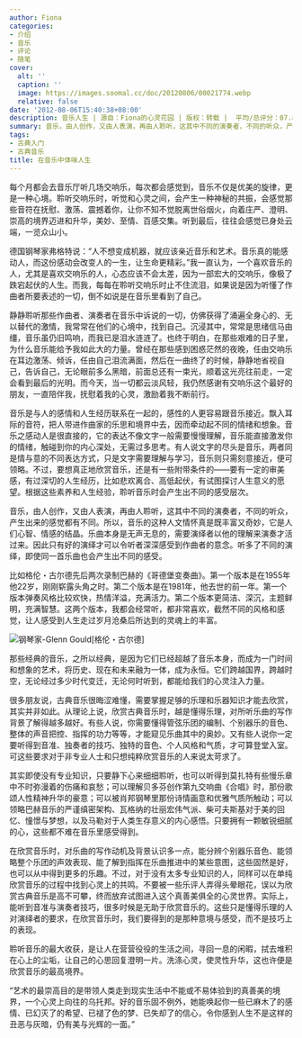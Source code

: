 ```yaml
---
author: Fiona
categories:
- 介绍
- 音乐
- 评论
- 随笔
cover:
  alt: ''
  caption: ''
  image: https://images.soomal.cc/doc/20120806/00021774.webp
  relative: false
date: '2012-08-06T15:40:38+08:00'
description: 音乐人生 | 源自：Fiona的心灵花园 | 版权：转载 |  平均/总评分：07.88/63
summary: 音乐，由人创作，又由人表演，再由人聆听，这其中不同的演奏者，不同的听众，产生出来的感觉都有不同。所以，音乐的这种人文情怀真是既丰富又奇妙，它是人们心智、情感的结晶。乐曲本身是无声无息的，需要演绎者以他的理解来演奏才活过来。因此只有好的演绎才可以令听者深深感受到作曲者的意念。听多了不同的演绎……
tags:
- 古典入门
- 古典音乐
title: 在音乐中体味人生
---
```


每个月都会去音乐厅听几场交响乐，每次都会感觉到，音乐不仅是优美的旋律，更是一种心境。聆听交响乐时，听觉和心灵之间，会产生一种神秘的共振，会感觉那些音符在抚慰、激荡、震撼着你，让你不知不觉脱离世俗烟火，向着庄严、澄明、崇高的境界迈进和升华，美妙、至情、百感交集。听到最后，往往会感觉已身处云端，一览众山小。

德国钢琴家弗格特说：“人不想变成机器，就应该亲近音乐和艺术。音乐真的能感动人，而这份感动会改变人的一生，让生命更精彩。”我一直认为，一个喜欢音乐的人，尤其是喜欢交响乐的人，心态应该不会太差，因为一部宏大的交响乐，像极了跌宕起伏的人生。而我，每每在聆听交响乐时止不住流泪，如果说是因为听懂了作曲者所要表述的一切，倒不如说是在音乐里看到了自己。

静静聆听那些作曲者、演奏者在音乐中诉说的一切，仿佛获得了涌遍全身心的、无以替代的激情，我常常在他们的心境中，找到自己。沉浸其中，常常是思绪信马由缰，音乐虽仍旧鸣响，而我已是泪水涟涟了。也终于明白，在那些艰难的日子里，为什么音乐能给予我如此大的力量。曾经在那些感到困惑茫然的夜晚，任由交响乐在耳边激荡、倾诉，任由自己泪流满面，然后在一曲终了的时候，静静地省视自己，告诉自己，无论眼前多么黑暗，前面总还有一束光，顺着这光亮往前走，一定会看到最后的光明。而今天，当一切都云淡风轻，我仍然感谢有交响乐这个最好的朋友，一直陪伴我，抚慰着我的心灵，激励着我不断前行。

音乐是与人的感情和人生经历联系在一起的，感性的人更容易跟音乐接近。飘入耳际的音符，把人带进作曲家的乐思和境界中去，因而牵动起不同的情绪和想象。音乐之感动人是很直接的，它的表达不像文字一般需要慢慢理解，音乐能直接激发你的情绪，触碰到你的内心深处，无需过多思考。有人说文字的尽头是音乐，两者同是情与意的不同表达方式，只是文字需要理解与学习，音乐则只需刻意接近，便可领略。不过，要想真正地欣赏音乐，还是有一些附带条件的――要有一定的审美感，有过深切的人生经历，比如悲欢离合、高低起伏，有试图探讨人生意义的愿望。根据这些素养和人生经验，聆听音乐时会产生出不同的感受层次。

音乐，由人创作，又由人表演，再由人聆听，这其中不同的演奏者，不同的听众，产生出来的感觉都有不同。所以，音乐的这种人文情怀真是既丰富又奇妙，它是人们心智、情感的结晶。乐曲本身是无声无息的，需要演绎者以他的理解来演奏才活过来。因此只有好的演绎才可以令听者深深感受到作曲者的意念。听多了不同的演绎，即使同一首乐曲也会产生出不同的感受。

比如格伦・古尔德先后两次录制巴赫的《哥德堡变奏曲》。第一个版本是在1955年他22岁，刚刚崭露头角之时。第二个版本是在1981年，他去世的前一年。第一个版本弹奏风格比较欢快，热情洋溢，充满活力。第二个版本更简洁、深沉，主题鲜明，充满智慧。这两个版本，我都会经常听，都非常喜欢，截然不同的风格和感觉，让人感受到人生走过岁月沧桑后所达到的灵魂上的丰富。

![钢琴家-Glenn Gould[格伦・古尔德]](https://images.soomal.cc/doc/20120806/00021774.webp)





那些经典的音乐，之所以经典，是因为它们已经超越了音乐本身，而成为一门时间和想象的艺术，将历史、现在和未来融为一体，成为永恒。它们跨越国界，跨越时空，无论经过多少时代变迁，无论何时听到，都能给我们的心灵注入力量。

很多朋友说，古典音乐很晦涩难懂，需要掌握足够的乐理和乐器知识才能去欣赏，其实并非如此。从理论上说，欣赏古典音乐时，越是懂得乐理，对所听乐曲的写作背景了解得越多越好。有些人说，你需要懂得管弦乐团的编制、个别器乐的音色、整体的声音把控、指挥的功力等等，才能窥见乐曲其中的奥妙。又有些人说你一定要听得到音准、独奏者的技巧、独特的音色、个人风格和气质，才可算登堂入室。可这些要求对于非专业人士和只想纯粹欣赏音乐的人来说太苛求了。

其实即使没有专业知识，只要静下心来细细聆听，也可以听得到莫扎特有些慢乐章中不时弥漫着的伤痛和哀愁；可以理解贝多芬创作第九交响曲《合唱》时，那份歌颂人性精神升华的豪意；可以被肖邦钢琴里那份诗情画意和优雅气质所触动；可以领略巴赫音乐的严谨缜密架构、瓦格纳的壮丽宏伟气派、柴可夫斯基对于美的回忆、憧憬与梦想，以及马勒对于人类生存意义的内心感悟。只要拥有一颗敏锐细腻的心，这些都不难在音乐里感受得到。

在欣赏音乐时，对乐曲的写作动机及背景认识多一点，能分辨个别器乐音色、能领略整个乐团的声效表现、能了解到指挥在乐曲推进中的某些意图，这些固然是好，也可以从中得到更多的乐趣。不过，对于没有太多专业知识的人，同样可以在单纯欣赏音乐的过程中找到心灵上的共鸣。不要被一些乐评人弄得头晕眼花，误以为欣赏古典音乐是高不可攀，终而放弃试图进入这个真善美俱全的心灵世界。实际上，能听到音准与演奏者技巧，很多时候是无助于欣赏音乐的。这些只是懂得乐理的人对演绎者的要求，在欣赏音乐时，我们要得到的是那种意境与感受，而不是技巧上的表现。

聆听音乐的最大收获，是让人在营营役役的生活之间，寻回一息的闲暇，拭去堆积在心上的尘垢，让自己的心思回复澄明一片。洗涤心灵，使灵性升华，这也许便是欣赏音乐的最高境界。

“艺术的最崇高目的是带领人类走到现实生活中不能或不易体验到的真善美的境界，一个心灵上向往的乌托邦。好的音乐固不例外，她能唤起你一些已麻木了的感情、已幻灭了的希望、已褪了色的梦、已失却了的信心，令你感到人生不是这样的丑恶与灰暗，仍有美与光辉的一面。”